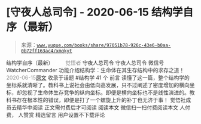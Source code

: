 # [守夜人总司令] - 2020-06-15 结构学自序（最新）

> 来源：[`www.yuque.com/books/share/97051b78-926c-43e6-b0aa-0b72ff163ac4/xmqkyt`](https://www.yuque.com/books/share/97051b78-926c-43e6-b0aa-0b72ff163ac4/xmqkyt)

<ne-p id="520f42f3293818f927861ebbd5b15da4_p_0" data-lake-id="520f42f3293818f927861ebbd5b15da4_p_0"><ne-text id="u25e1f61e" style="color: rgb(51, 51, 51);">结构学自序（最新）</ne-text></ne-p> <ne-p id="e56eaded79079427afa491120c033339" data-lake-id="e56eaded79079427afa491120c033339"><ne-text id="u0d9d40df" ne-fontsize="12" style="color: rgb(255, 255, 255);">原创</ne-text><ne-text id="u536f89ad" style="color: rgb(140, 140, 140);">觉悟者</ne-text> <ne-text id="u2ee8bb26" ne-fontsize="14">守夜人总司令</ne-text></ne-p> <ne-p id="173ad74014597a2a9029aad718211a92" data-lake-id="173ad74014597a2a9029aad718211a92"><ne-text id="u6ee6c563" ne-fontsize="14" ne-bold="true" style="color: rgb(51, 51, 51);">守夜人总司令</ne-text></ne-p> <ne-p id="78d014285b0db381e0b3a22e5dc1b993" data-lake-id="78d014285b0db381e0b3a22e5dc1b993"><ne-text id="u10077e55" ne-fontsize="14" style="color: rgb(51, 51, 51);">微信号</ne-text><ne-text id="u115f45a0" ne-fontsize="14" style="color: rgb(51, 51, 51);">WatcherCommander</ne-text></ne-p> <ne-p id="a14b4bbd643f3a178de66f19514d7693" data-lake-id="a14b4bbd643f3a178de66f19514d7693"><ne-text id="uc12cbc8c" ne-fontsize="14" style="color: rgb(51, 51, 51);">功能介绍</ne-text><ne-text id="u3651f936" ne-fontsize="14" style="color: rgb(51, 51, 51);">结构学：生命体在其生存结构中的求存之道！</ne-text></ne-p> <ne-p id="869308d7cbd283084fa0a38499bc54c9" data-lake-id="869308d7cbd283084fa0a38499bc54c9"><ne-text id="u47674bc1" style="color: rgb(140, 140, 140);">2020-06-15</ne-text>[<ne-text id="u404fb03d" ne-fontsize="14">原文</ne-text>](https://mp.weixin.qq.com/s?__biz=MzAxNDk1NjI2Mw==&mid=2247485327&idx=1&sn=5a8c9a6499c84e1c3129ca7cb41e0ac7&chksm=9b8a2407acfdad112471c12c6b86e4e914116dbb6d6588fa726a72e0aafa01d9c1b9fd24a738&scene=27#wechat_redirect&cpage=211)</ne-p> <ne-p id="1b7b934ec970bc8464a44238da9ace4d" data-lake-id="1b7b934ec970bc8464a44238da9ace4d"><ne-text id="u3e4ddeb6" style="color: rgb(51, 51, 51);">收录于话题</ne-text></ne-p> <ne-p id="21e0313d0a4321ab2eb8b28aa21577f9" data-lake-id="21e0313d0a4321ab2eb8b28aa21577f9"><ne-text id="uc483f406" style="color: rgb(51, 51, 51);">#结构学</ne-text></ne-p> <ne-p id="2dab89c7c5885599171b96f2e03857b7" data-lake-id="2dab89c7c5885599171b96f2e03857b7"><ne-text id="u7c7c6be6" style="color: rgb(51, 51, 51);">41 个</ne-text></ne-p> <ne-p id="9888a39714982b681a58e5320b513d34" data-lake-id="9888a39714982b681a58e5320b513d34"><ne-text id="u5094c4d8" style="color: rgb(51, 51, 51);">前言</ne-text></ne-p> <ne-p id="cc18ea480a890b59249361a5837419fd" data-lake-id="cc18ea480a890b59249361a5837419fd"><ne-text id="u13f6a1c9" style="color: rgb(51, 51, 51);">读懂了这一篇，整个结构学的坐标系就清晰了。教科书上说社会由低向高发展，只不过阐述了密度增加的横向坐标，却忽视了生命体生存竞争的纵向坐标。即便是横向坐标也不是线性演进的。教科书存在根本性的错误，即便是打了一个螺旋上升的补丁也无济于事！</ne-text></ne-p> <ne-p id="9a4ae14051fdfcfb8325c4a66b0d4ca5" data-lake-id="9a4ae14051fdfcfb8325c4a66b0d4ca5"><ne-text id="u2b29523c" style="color: rgb(51, 51, 51);">觉悟社成员去精华中阅读</ne-text></ne-p> <ne-p id="83cf26a0721117beb10b202630b32f3f" data-lake-id="83cf26a0721117beb10b202630b32f3f" ne-alignment="center"><ne-text id="u89341f54" style="color: rgb(51, 51, 51);">正文需付费后才可阅读</ne-text></ne-p> <ne-p id="d46949eff8014c8a4b84aeba65f275f7" data-lake-id="d46949eff8014c8a4b84aeba65f275f7" ne-alignment="center"><ne-text id="ud5aa63d5">阅读本文</ne-text></ne-p> <ne-p id="c7c3e0ed6706b4951c24e386e4912c8a" data-lake-id="c7c3e0ed6706b4951c24e386e4912c8a" ne-alignment="center"><ne-text id="ub655605d" style="color: rgb(51, 51, 51);">微信扫一扫付费阅读本文</ne-text></ne-p> <ne-p id="a4d3b4cb8e4c4d808c9f904e3b094a12" data-lake-id="a4d3b4cb8e4c4d808c9f904e3b094a12" ne-alignment="center"><ne-text id="u161b1682" style="color: rgb(51, 51, 51);">人付费</ne-text><ne-text id="udd0d6962" ne-fontsize="13" style="color: rgb(51, 51, 51);">， 人赞赏</ne-text></ne-p> <ne-h3 id="TWvOJ" data-lake-id="TWvOJ"><ne-heading-ext><ne-heading-anchor></ne-heading-anchor><ne-heading-fold></ne-heading-fold></ne-heading-ext><ne-heading-content><ne-text id="u5a64108d" ne-fontsize="16" style="color: rgb(51, 51, 51);">精选留言</ne-text></ne-heading-content></ne-h3> <ne-p id="42001d4fcaac38b3f73e27afb843d3c2" data-lake-id="42001d4fcaac38b3f73e27afb843d3c2"><ne-text id="u7e6a8ea5" style="color: rgb(51, 51, 51);">用户设置不下载评论</ne-text></ne-p>